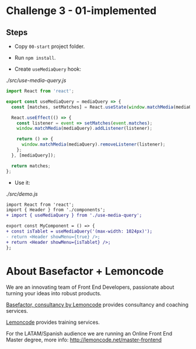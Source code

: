 # Challenge 3 - 01-implemented

## Steps

- Copy `00-start` project folder.

- Run `npm install`.

- Create `useMediaQuery` hook:

_./src/use-media-query.js_

```javascript
import React from 'react';

export const useMediaQuery = mediaQuery => {
  const [matches, setMatches] = React.useState(window.matchMedia(mediaQuery));

  React.useEffect(() => {
    const listener = event => setMatches(event.matches);
    window.matchMedia(mediaQuery).addListener(listener);

    return () => {
      window.matchMedia(mediaQuery).removeListener(listener);
    };
  }, [mediaQuery]);

  return matches;
};

```

- Use it:

_./src/demo.js_

```diff
import React from 'react';
import { Header } from './components';
+ import { useMediaQuery } from './use-media-query';

export const MyComponent = () => {
+ const isTablet = useMediaQuery('(max-width: 1024px)');
- return <Header showMenu={true} />;
+ return <Header showMenu={isTablet} />;
};

```

# About Basefactor + Lemoncode

We are an innovating team of Front End Developers, passionate about turning your ideas into robust products.

[Basefactor, consultancy by Lemoncode](http://www.basefactor.com) provides consultancy and coaching services.

[Lemoncode](http://lemoncode.net/services/en/#en-home) provides training services.

For the LATAM/Spanish audience we are running an Online Front End Master degree, more info: http://lemoncode.net/master-frontend
